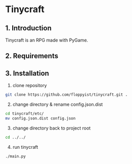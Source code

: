 # Tinycraft

## 1. Introduction
Tinycraft is an RPG made with PyGame.

## 2. Requirements

## 3. Installation

1. clone repository
```bash
git clone https://github.com/floppyist/tinycraft.git .
```

2. change directory & rename config.json.dist
```bash
cd tinycraft/etc/
mv config.json.dist config.json
```

3. change directory back to project root
```bash
cd ../../
```

4. run tinycraft
```bash
./main.py
```

